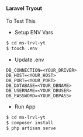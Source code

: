#### Laravel Tryout

To Test This

- Setup ENV Vars
```sh
$ cd ms-lrvl-yt
$ touch .env
```
- Update .env
```
DB_CONNECTION=<YOUR_DRIVER>
DB_HOST=<YOUR_HOST>
DB_PORT=<YOUR_PORT>
DB_DATABASE=<YOUR_DBNAME>
DB_USERNAME=<YOUR_DBUSER>
DB_PASSWORD=<YOUR_DBPASS>
```
- Run App

```sh
$ cd ms-lrvl-yt
$ composer install 
$ php artisan serve
```